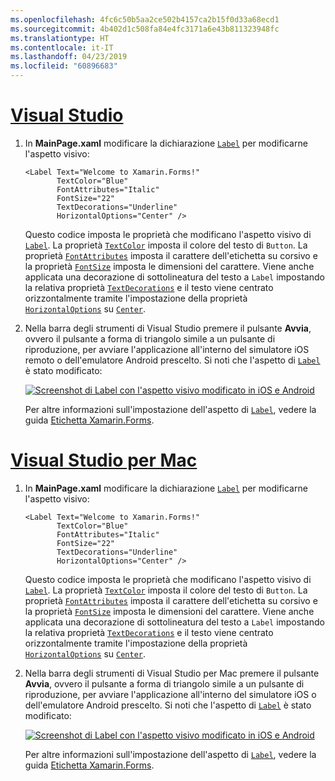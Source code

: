 ```yaml
---
ms.openlocfilehash: 4fc6c50b5aa2ce502b4157ca2b15f0d33a68ecd1
ms.sourcegitcommit: 4b402d1c508fa84e4fc3171a6e43b811323948fc
ms.translationtype: HT
ms.contentlocale: it-IT
ms.lasthandoff: 04/23/2019
ms.locfileid: "60896683"
---
```

# <a name="visual-studiotabvswin"></a>[Visual Studio](#tab/vswin)

1. In **MainPage.xaml** modificare la dichiarazione [`Label`](xref:Xamarin.Forms.Label) per modificarne l'aspetto visivo:

    ```xaml
    <Label Text="Welcome to Xamarin.Forms!"
           TextColor="Blue"
           FontAttributes="Italic"
           FontSize="22"
           TextDecorations="Underline"
           HorizontalOptions="Center" />
    ```

    Questo codice imposta le proprietà che modificano l'aspetto visivo di [`Label`](xref:Xamarin.Forms.Label). La proprietà [`TextColor`](xref:Xamarin.Forms.Label.TextColor) imposta il colore del testo di `Button`. La proprietà [`FontAttributes`](xref:Xamarin.Forms.Label.FontAttributes) imposta il carattere dell'etichetta su corsivo e la proprietà [`FontSize`](xref:Xamarin.Forms.Label.FontSize) imposta le dimensioni del carattere. Viene anche applicata una decorazione di sottolineatura del testo a `Label` impostando la relativa proprietà [`TextDecorations`](xref:Xamarin.Forms.Label.TextDecorations) e il testo viene centrato orizzontalmente tramite l'impostazione della proprietà [`HorizontalOptions`](xref:Xamarin.Forms.View.HorizontalOptions) su [`Center`](xref:Xamarin.Forms.LayoutOptions.Center).

1. Nella barra degli strumenti di Visual Studio premere il pulsante **Avvia**, ovvero il pulsante a forma di triangolo simile a un pulsante di riproduzione, per avviare l'applicazione all'interno del simulatore iOS remoto o dell'emulatore Android prescelto. Si noti che l'aspetto di [`Label`](xref:Xamarin.Forms.Label) è stato modificato:

    [![Screenshot di Label con l'aspetto visivo modificato in iOS e Android](../images/change-label-appearance.png "Label con aspetto modificato")](../images/change-label-appearance-large.png#lightbox "Label con aspetto modificato")

    Per altre informazioni sull'impostazione dell'aspetto di [`Label`](xref:Xamarin.Forms.Label), vedere la guida [Etichetta Xamarin.Forms](~/xamarin-forms/user-interface/text/label.md).

# <a name="visual-studio-for-mactabvsmac"></a>[Visual Studio per Mac](#tab/vsmac)

1. In **MainPage.xaml** modificare la dichiarazione [`Label`](xref:Xamarin.Forms.Label) per modificarne l'aspetto visivo:

    ```xaml
    <Label Text="Welcome to Xamarin.Forms!"
           TextColor="Blue"
           FontAttributes="Italic"
           FontSize="22"
           TextDecorations="Underline"
           HorizontalOptions="Center" />
    ```

    Questo codice imposta le proprietà che modificano l'aspetto visivo di [`Label`](xref:Xamarin.Forms.Label). La proprietà [`TextColor`](xref:Xamarin.Forms.Label.TextColor) imposta il colore del testo di `Button`. La proprietà [`FontAttributes`](xref:Xamarin.Forms.Label.FontAttributes) imposta il carattere dell'etichetta su corsivo e la proprietà [`FontSize`](xref:Xamarin.Forms.Label.FontSize) imposta le dimensioni del carattere. Viene anche applicata una decorazione di sottolineatura del testo a `Label` impostando la relativa proprietà [`TextDecorations`](xref:Xamarin.Forms.Label.TextDecorations) e il testo viene centrato orizzontalmente tramite l'impostazione della proprietà [`HorizontalOptions`](xref:Xamarin.Forms.View.HorizontalOptions) su [`Center`](xref:Xamarin.Forms.LayoutOptions.Center).

1. Nella barra degli strumenti di Visual Studio per Mac premere il pulsante **Avvia**, ovvero il pulsante a forma di triangolo simile a un pulsante di riproduzione, per avviare l'applicazione all'interno del simulatore iOS o dell'emulatore Android prescelto. Si noti che l'aspetto di [`Label`](xref:Xamarin.Forms.Label) è stato modificato:

    [![Screenshot di Label con l'aspetto visivo modificato in iOS e Android](../images/change-label-appearance.png "Label con aspetto modificato")](../images/change-label-appearance-large.png#lightbox "Label con aspetto modificato")

    Per altre informazioni sull'impostazione dell'aspetto di [`Label`](xref:Xamarin.Forms.Label), vedere la guida [Etichetta Xamarin.Forms](~/xamarin-forms/user-interface/text/label.md).
